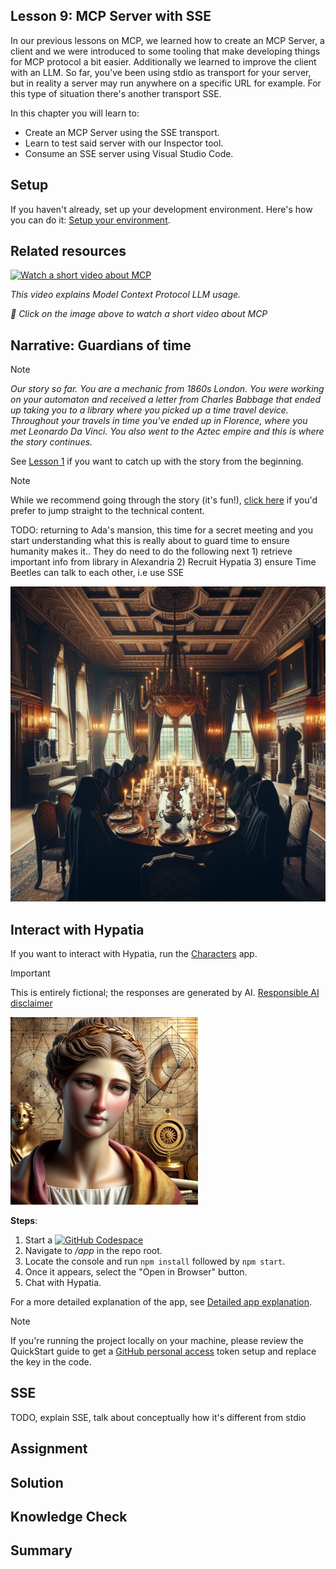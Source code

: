## Lesson 9: MCP Server with SSE

In our previous lessons on MCP, we learned how to create an MCP Server, a client and we were introduced to some tooling that make developing things for MCP protocol a bit easier. Additionally we learned to improve the client with an LLM. So far, you've been using stdio as transport for your server, but in reality a server may run anywhere on a specific URL for example. For this type of situation there's another transport SSE.

In this chapter you will learn to:

- Create an MCP Server using the SSE transport. 
- Learn to test said server with our Inspector tool.
- Consume an SSE server using Visual Studio Code.

## Setup

If you haven't already, set up your development environment. Here's how you can do it: [Setup your environment](/docs/setup/README.md).

## Related resources

[![Watch a short video about MCP](https://img.youtube.com/vi/YRfOiB0Im64/0.jpg)](https://www.youtube.com/watch?v=YRfOiB0Im64)

_This video explains Model Context Protocol LLM usage._

*🎥 Click on the image above to watch a short video about MCP*

## Narrative: Guardians of time

> [!NOTE] 
> _Our story so far. You are a mechanic from 1860s London. You were working on your automaton and received a letter from Charles Babbage that ended up taking you to a library where you picked up a time travel device. Throughout your travels in time you've ended up in Florence, where you met Leonardo Da Vinci. You also went to the Aztec empire and this is where the story continues._
>
> See [Lesson 1](../01-intro-to-genai/README.md) if you want to catch up with the story from the beginning. 

> [!NOTE] 
> While we recommend going through the story (it's fun!), [click here](#interact-with-hypatia) if you'd prefer to jump straight to the technical content.

TODO: returning to Ada's mansion, this time for a secret meeting and you start understanding what this is really about to guard time to ensure humanity makes it.. They do need to do the following next 1) retrieve important info from library in Alexandria 2) Recruit Hypatia 3) ensure Time Beetles can talk to each other, i.e use SSE

<div>
  <img src="./assets/guardians.jpeg" alt="guardians around a table" width=600 />
</div>

## Interact with Hypatia

If you want to interact with Hypatia, run the [Characters](/app/README.md) app. 

> [!IMPORTANT]
> This is entirely fictional; the responses are generated by AI.
> [Responsible AI disclaimer](/README.md#responsible-ai-disclaimer)

<div>
  <img src="./assets/hypatia.jpeg" alt="Hypatia" width="300">
</div>

**Steps**:

1. Start a [![GitHub Codespace](https://img.shields.io/badge/GitHub-Codespace-brightgreen)](https://codespaces.new/microsoft/generative-ai-with-javascript)
2. Navigate to _/app_ in the repo root.
3. Locate the console and run `npm install` followed by `npm start`.
4. Once it appears, select the "Open in Browser" button.
5. Chat with Hypatia.

For a more detailed explanation of the app, see [Detailed app explanation](/lessons/01-intro-to-genai/README.md#interact-with-dinocrates).

> [!NOTE]
 > If you're running the project locally on your machine, please review the QuickStart guide to get a [GitHub personal access](../../docs/setup/README.md#creating-a-personal-access-token-pat-for-github-model-access) token setup and replace the key in the code.


## SSE

TODO, explain SSE, talk about conceptually how it's different from stdio



## Assignment

## Solution

## Knowledge Check

## Summary
